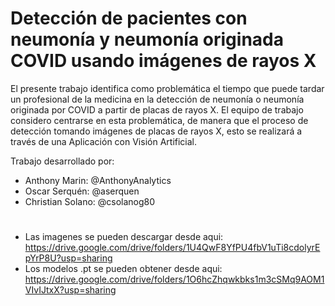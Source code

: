 # Detección de pacientes con neumonía y neumonía originada COVID usando imágenes de rayos X

El presente trabajo identifica como problemática el tiempo que puede tardar un profesional de la medicina en la detección de neumonía o neumonía originada por COVID a partir de placas de rayos X. El equipo de trabajo considero centrarse en esta problemática, de manera que el proceso de detección tomando imágenes de placas de rayos X, esto se realizará a través de una Aplicación con Visión Artificial.

Trabajo desarrollado por:
- Anthony Marin: @AnthonyAnalytics
- Oscar Serquén: @aserquen
- Christian Solano: @csolanog80

#
- Las imagenes se pueden descargar desde aqui: https://drive.google.com/drive/folders/1U4QwF8YfPU4fbV1uTi8cdolyrEpYrP8U?usp=sharing 
- Los modelos .pt se pueden obtener desde aqui: https://drive.google.com/drive/folders/1O6hcZhqwkbks1m3cSMq9AOM1VIvIJtxX?usp=sharing
